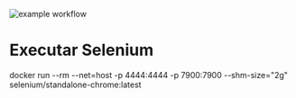 
![example workflow](https://github.com/rodrigoaramburu/scraphp/actions/workflows/ci.yml/badge.svg)

# Executar Selenium

docker run --rm --net=host -p 4444:4444 -p 7900:7900 --shm-size="2g" selenium/standalone-chrome:latest